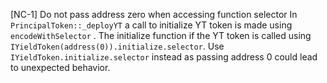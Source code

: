[NC-1] Do not pass address zero when accessing function selector 
In `PrincipalToken::_deployYT` a call to initialize YT token is made using `encodeWithSelector` . The initialize function if the YT token is called using `IYieldToken(address(0)).initialize.selector`. Use                     `IYieldToken.initialize.selector` instead as passing address 0 could lead to unexpected behavior. 

